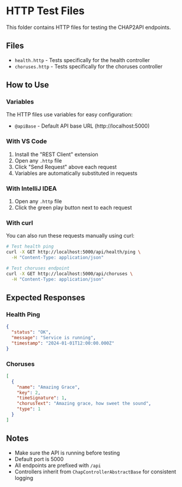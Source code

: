 # HTTP Test Files

This folder contains HTTP files for testing the CHAP2API endpoints.

## Files

- `health.http` - Tests specifically for the health controller
- `choruses.http` - Tests specifically for the choruses controller

## How to Use

### Variables
The HTTP files use variables for easy configuration:
- `@apiBase` - Default API base URL (http://localhost:5000)

### With VS Code
1. Install the "REST Client" extension
2. Open any `.http` file
3. Click "Send Request" above each request
4. Variables are automatically substituted in requests

### With IntelliJ IDEA
1. Open any `.http` file
2. Click the green play button next to each request

### With curl
You can also run these requests manually using curl:

```bash
# Test health ping
curl -X GET http://localhost:5000/api/health/ping \
  -H "Content-Type: application/json"

# Test choruses endpoint
curl -X GET http://localhost:5000/api/choruses \
  -H "Content-Type: application/json"
```

## Expected Responses

### Health Ping
```json
{
  "status": "OK",
  "message": "Service is running",
  "timestamp": "2024-01-01T12:00:00.000Z"
}
```

### Choruses
```json
[
  {
    "name": "Amazing Grace",
    "key": 2,
    "timeSignature": 1,
    "chorusText": "Amazing grace, how sweet the sound",
    "type": 1
  }
]
```

## Notes

- Make sure the API is running before testing
- Default port is 5000
- All endpoints are prefixed with `/api`
- Controllers inherit from `ChapControllerAbstractBase` for consistent logging 